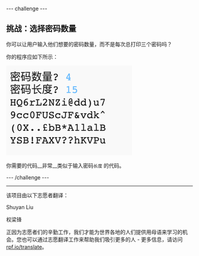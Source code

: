 --- challenge ---
## 挑战：选择密码数量
你可以让用户输入他们想要的密码数量，而不是每次总打印三个密码吗？

你的程序应如下所示：

![截屏](images/passwords-choose-number.png)

你需要的代码__非常__类似于输入密码`长度` 的代码。



--- /challenge ---


***
该项目由以下志愿者翻译：

Shuyan Liu

权梁锋

正因为志愿者们的辛勤工作，我们才能为世界各地的人们提供用母语来学习的机会。您也可以通过志愿翻译工作来帮助我们吸引更多的人 - 更多信息，请访问[rpf.io/translate](https://rpf.io/translate)。